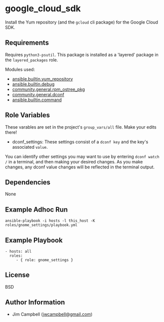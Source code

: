 google_cloud_sdk
================

Install the Yum repository (and the `gcloud` cli package) for the Google Cloud SDK.

Requirements
------------

Requires `python3-psutil`. This package is installed as a 'layered' package in the
`layered_packages` role.

Modules used:

  * [ansible.builtin.yum_repository](https://docs.ansible.com/ansible/latest/collections/ansible/builtin/yum_repository_module.html)
  * [ansible.builtin.debug](https://docs.ansible.com/ansible/latest/collections/ansible/builtin/debug_module.html)
  * [community.general.rpm_ostree_pkg](https://docs.ansible.com/ansible/latest/collections/community/general/rpm_ostree_pkg_module.html)
  * [community.general.dconf](https://docs.ansible.com/ansible/latest/collections/community/general/dconf_module.html)
  * [ansible.builtin.command](https://docs.ansible.com/ansible/latest/collections/ansible/builtin/command_module.html)


Role Variables
--------------

These varables are set in the project's `group_vars/all` file. Make your edits there!

  * dconf_settings: These settings consist of a `dconf key` and the key's associated `value`.

You can identify other settings you may want to use by entering `dconf watch /` in a terminal,
and then making your desired changes. As you make changes, any dconf value changes will be
reflected in the terminal output.

Dependencies
------------

None

Example Adhoc Run
-----------------

`ansible-playbook -i hosts -l this_host -K roles/gnome_settings/playbook.yml`

Example Playbook
----------------

    - hosts: all
      roles:
         - { role: gnome_settings }

License
-------

BSD

Author Information
------------------

  * Jim Campbell (jwcampbell@gmail.com)
